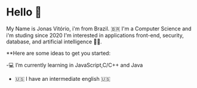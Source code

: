 # Hello 🤙

My Name is Jonas Vitório, i'm from Brazil. 🇧🇷
I'm a Computer Science and i'm studing since 2020
I'm interested in applications front-end, security,
database, and artificial intelligence 👨‍💻.

**Here are some ideas to get you started:


-💻 I’m currently learning in JavaScript,C/C++ and Java
- 🇺🇸 I have an intermediate english  🇺🇸 


